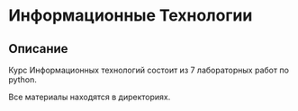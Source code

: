 # Информационные Технологии

## Описание 

Курс Информационных технологий состоит из 7 лабораторных работ по python.

Все материалы находятся в директориях.
